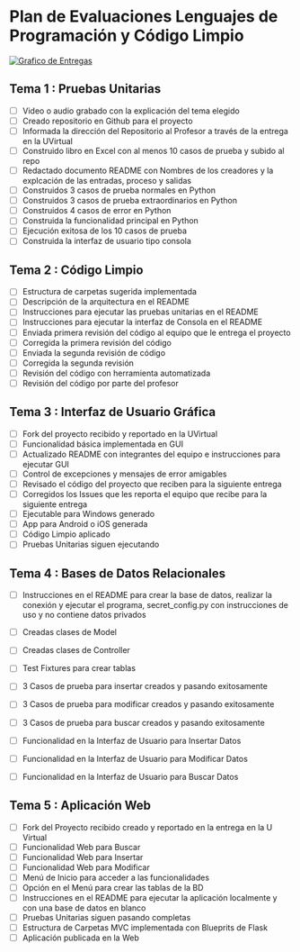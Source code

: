 # Plan de Evaluaciones Lenguajes de Programación y Código Limpio

[![Grafico de Entregas](https://mermaid.ink/img/pako:eNp9Uktv4jAQ_iujuS5FISSk8aFSl4LUE1VX3UpVLtNkCNYmNp3YUlnEf68DtFCJ3TnZ32Ne9hZLWzEq7PjNsyn5TlMt1BYGQlDprMCD2CUfgDWJ06Vek3GwAOpgIbrWhhpg44RrghFsID6IS2Fy_M0z7z1zK39gdtSPC3NQL65ubn7M1Z49IPMeWSh48E0Dj31_nfuufeS1FUcC910X2JMtcFMrwmWprTknLqbrif2Q6qutJ_itxXlqTgWD9bbuSYGlN31ianRFFfykjqFiuCNnu5P-_xkvLGeWnsyz9HwTs_QIXW7gmV_PdP-uiwNsWVrSVXjwbW8p0K245QJVOFa8JN-4AguzC1Lyzv7amBKVE88DFOvrFaolNV24-XUV-j_-li80zPFibftpqaUvdbSzqVim1huHKk_HezGqLb6jirPJcBKP8jRKJlkyzkfpADeo0uthHidxFCd5Ms6iZDfAv_vs0fA6S_IQWZ6OojyKst0Hn7bfGg?type=png)](https://mermaid.live/edit#pako:eNp9Uktv4jAQ_iujuS5FISSk8aFSl4LUE1VX3UpVLtNkCNYmNp3YUlnEf68DtFCJ3TnZ32Ne9hZLWzEq7PjNsyn5TlMt1BYGQlDprMCD2CUfgDWJ06Vek3GwAOpgIbrWhhpg44RrghFsID6IS2Fy_M0z7z1zK39gdtSPC3NQL65ubn7M1Z49IPMeWSh48E0Dj31_nfuufeS1FUcC910X2JMtcFMrwmWprTknLqbrif2Q6qutJ_itxXlqTgWD9bbuSYGlN31ianRFFfykjqFiuCNnu5P-_xkvLGeWnsyz9HwTs_QIXW7gmV_PdP-uiwNsWVrSVXjwbW8p0K245QJVOFa8JN-4AguzC1Lyzv7amBKVE88DFOvrFaolNV24-XUV-j_-li80zPFibftpqaUvdbSzqVim1huHKk_HezGqLb6jirPJcBKP8jRKJlkyzkfpADeo0uthHidxFCd5Ms6iZDfAv_vs0fA6S_IQWZ6OojyKst0Hn7bfGg)

## Tema 1 : Pruebas Unitarias

- [ ] Video o audio grabado con la explicación del tema elegido
- [ ] Creado repositorio en Github para el proyecto
- [ ] Informada la dirección del Repositorio al Profesor a través de la entrega en la UVirtual
- [ ] Construido libro en Excel con al menos 10 casos de prueba y subido al repo
- [ ] Redactado documento README con Nombres de los creadores y la explcación de las entradas, proceso y salidas
- [ ] Construidos 3 casos de prueba normales en Python
- [ ] Construidos 3 casos de prueba extraordinarios en Python
- [ ] Construidos 4 casos de error en Python
- [ ] Construida la funcionalidad principal en Python
- [ ] Ejecución exitosa de los 10 casos de prueba
- [ ] Construida la interfaz de usuario tipo consola

## Tema 2 : Código Limpio

- [ ] Estructura de carpetas sugerida implementada
- [ ] Descripción de la arquitectura en el README
- [ ] Instrucciones para ejecutar las pruebas unitarias en el README
- [ ] Instrucciones para ejecutar la interfaz de Consola en el README
- [ ] Enviada primera revisión del código al equipo que le entrega el proyecto
- [ ] Corregida la primera revisión del código 
- [ ] Enviada la segunda revisión de código 
- [ ] Corregida la segunda revisión
- [ ] Revisión del código con herramienta automatizada
- [ ] Revisión del código por parte del profesor

## Tema 3 : Interfaz de Usuario Gráfica

- [ ] Fork del proyecto recibido y reportado en la UVirtual
- [ ] Funcionalidad básica implementada en GUI
- [ ] Actualizado README con integrantes del equipo e instrucciones para ejecutar GUI
- [ ] Control de excepciones y mensajes de error amigables
- [ ] Revisado el código del proyecto que reciben para la siguiente entrega
- [ ] Corregidos los Issues que les reporta el equipo que recibe para la siguiente entrega
- [ ] Ejecutable para Windows generado
- [ ] App para Android o iOS generada
- [ ] Código Limpio aplicado
- [ ] Pruebas Unitarias siguen ejecutando 

## Tema 4 : Bases de Datos Relacionales

- [ ] Instrucciones en el README para crear la base de datos, realizar la conexión y ejecutar el programa, secret_config.py con instrucciones de uso y no contiene datos privados
- [ ] Creadas clases de Model  
- [ ] Creadas clases de Controller
- [ ] Test Fixtures para crear tablas
- [ ] 3 Casos de prueba para insertar creados y pasando exitosamente
- [ ] 3 Casos de prueba para modificar creados y pasando exitosamente
- [ ] 3 Casos de prueba para buscar creados y pasando exitosamente
- [ ] Funcionalidad en la Interfaz de Usuario para Insertar Datos
- [ ] Funcionalidad en la Interfaz de Usuario para Modificar Datos
- [ ] Funcionalidad en la Interfaz de Usuario para Buscar Datos


## Tema 5 : Aplicación Web

- [ ] Fork del Proyecto recibido creado y reportado en la entrega en la U Virtual
- [ ] Funcionalidad Web para Buscar
- [ ] Funcionalidad Web para Insertar 
- [ ] Funcionalidad Web para Modificar
- [ ] Menú de Inicio para acceder a las funcionalidades
- [ ] Opción en el Menú para crear las tablas de la BD
- [ ] Instrucciones en el README para ejecutar la aplicación localmente y con una base de datos en blanco
- [ ] Pruebas Unitarias siguen pasando completas
- [ ] Estructura de Carpetas MVC implementada con Blueprits de Flask
- [ ] Aplicación publicada en la Web
